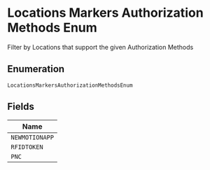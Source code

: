
# Locations Markers Authorization Methods Enum

Filter by Locations that support the given Authorization Methods

## Enumeration

`LocationsMarkersAuthorizationMethodsEnum`

## Fields

| Name |
|  --- |
| `NEWMOTIONAPP` |
| `RFIDTOKEN` |
| `PNC` |

